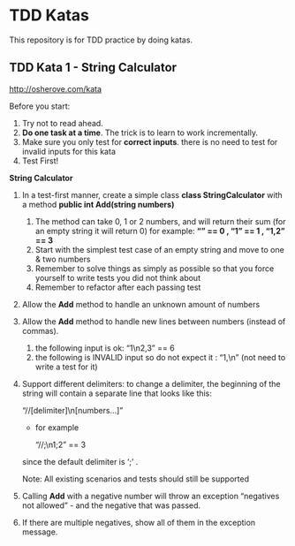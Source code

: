 # TDD Katas

This repository is for TDD practice by doing katas.

## TDD Kata 1 - String Calculator

http://osherove.com/kata

Before you start:
  1. Try not to read ahead.
  2. **Do one task at a time**. The trick is to learn to work incrementally.
  3. Make sure you only test for **correct inputs**. there is no need to test for invalid inputs for this kata
  4. Test First!
  
**String Calculator**

1. In a test-first manner, create a simple class **class StringCalculator**
with a method **public int Add(string numbers)**
    1. The method can take 0, 1 or 2 numbers, and will return their sum (for an empty string it will return 0) for example:
  **“” == 0 , “1” == 1 , “1,2” == 3**
    2. Start with the simplest test case of an empty string and move to one & two numbers
    3. Remember to solve things as simply as possible so that you force yourself to write tests you did not think about
    4. Remember to refactor after each passing test
 2. Allow the **Add** method to handle an unknown amount of numbers
 3. Allow the **Add** method to handle new lines between numbers (instead of commas).
    1. the following input is ok: “1\n2,3” == 6
    2. the following is INVALID input so do not expect it : “1,\n” (not need to write a test for it) 
 4. Support different delimiters: to change a delimiter, the beginning of the string will contain a separate line that looks like this:
 
	 “//[delimiter]\n[numbers…]”
		
	- for example
	
		“//;\n1;2” == 3 	
		
	since the default delimiter is ‘;’ .
		
	Note: All existing scenarios and tests should still be supported

5. Calling **Add** with a negative number will throw an exception “negatives not allowed” -
and the negative that was passed.

6. If there are multiple negatives, show all of them in the exception message.
